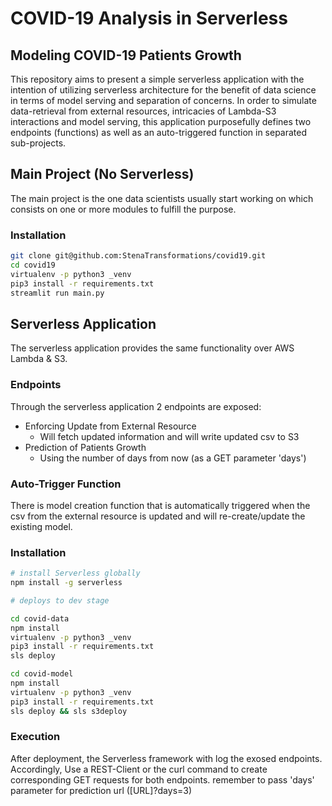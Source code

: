 # COVID-19 Analysis in Serverless

## Modeling COVID-19 Patients Growth

This repository aims to present a simple serverless application with the intention of utilizing serverless architecture for the benefit of data science in terms of model serving and separation of concerns.
In order to simulate data-retrieval from external resources, intricacies of Lambda-S3 interactions and model serving, this application purposefully defines two endpoints (functions) as well as an auto-triggered function in separated sub-projects.

## Main Project (No Serverless)

The main project is the one data scientists usually start working on which consists on one or more modules to fulfill the purpose.

### Installation

```bash
git clone git@github.com:StenaTransformations/covid19.git
cd covid19
virtualenv -p python3 _venv
pip3 install -r requirements.txt
streamlit run main.py
```

## Serverless Application

The serverless application provides the same functionality over AWS Lambda & S3.

### Endpoints

Through the serverless application 2 endpoints are exposed:

- Enforcing Update from External Resource
  - Will fetch updated information and will write updated csv to S3
- Prediction of Patients Growth
  - Using the number of days from now (as a GET parameter 'days')

### Auto-Trigger Function

There is model creation function that is automatically triggered when the csv from the external resource is updated and will re-create/update the existing model.

### Installation

```bash
# install Serverless globally
npm install -g serverless

# deploys to dev stage

cd covid-data
npm install
virtualenv -p python3 _venv
pip3 install -r requirements.txt
sls deploy

cd covid-model
npm install
virtualenv -p python3 _venv
pip3 install -r requirements.txt
sls deploy && sls s3deploy
```

### Execution

After deployment, the Serverless framework with log the exosed endpoints. Accordingly, Use a REST-Client or the curl command to create corresponding GET requests for both endpoints. remember to pass 'days' parameter for prediction url ([URL]?days=3)
